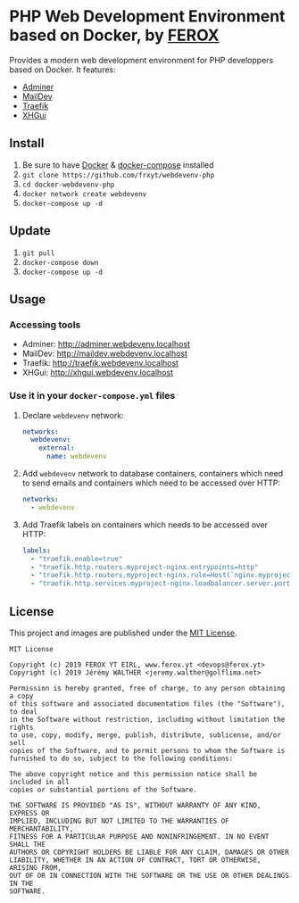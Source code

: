 # PHP Web Development Environment based on Docker, by [FEROX](https://ferox.yt)

Provides a modern web development environment for PHP developpers based on Docker. It features:

* [Adminer](https://www.adminer.org/)
* [MailDev](https://github.com/maildev/maildev)
* [Traefik](https://docs.traefik.io/)
* [XHGui](https://github.com/frxyt/docker-xhgui-dev)

## Install

1. Be sure to have [Docker](https://hub.docker.com/?overlay=onboarding) & [docker-compose](https://docs.docker.com/compose/install/) installed
1. `git clone https://github.com/frxyt/webdevenv-php`
1. `cd docker-webdevenv-php`
1. `docker network create webdevenv`
1. `docker-compose up -d`

## Update

1. `git pull`
1. `docker-compose down`
1. `docker-compose up -d`

## Usage

### Accessing tools

* Adminer: http://adminer.webdevenv.localhost
* MailDev: http://maildev.webdevenv.localhost
* Traefik: http://traefik.webdevenv.localhost
* XHGui: http://xhgui.webdevenv.localhost

### Use it in your `docker-compose.yml` files

1. Declare `webdevenv` network:
   ```yaml
   networks: 
     webdevenv:
       external: 
         name: webdevenv
   ```
1. Add `webdevenv` network to database containers, containers which need to send emails and containers which need to be accessed over HTTP:
   ```yaml
   networks: 
     - webdevenv
   ```
1. Add Traefik labels on containers which needs to be accessed over HTTP:
   ```yaml
   labels: 
     - "traefik.enable=true"
     - "traefik.http.routers.myproject-nginx.entrypoints=http"
     - "traefik.http.routers.myproject-nginx.rule=Host(`nginx.myproject.localhost`)"
     - "traefik.http.services.myproject-nginx.loadbalancer.server.port=80"
   ```

## License

This project and images are published under the [MIT License](LICENSE).

```
MIT License

Copyright (c) 2019 FEROX YT EIRL, www.ferox.yt <devops@ferox.yt>
Copyright (c) 2019 Jérémy WALTHER <jeremy.walther@golflima.net>

Permission is hereby granted, free of charge, to any person obtaining a copy
of this software and associated documentation files (the "Software"), to deal
in the Software without restriction, including without limitation the rights
to use, copy, modify, merge, publish, distribute, sublicense, and/or sell
copies of the Software, and to permit persons to whom the Software is
furnished to do so, subject to the following conditions:

The above copyright notice and this permission notice shall be included in all
copies or substantial portions of the Software.

THE SOFTWARE IS PROVIDED "AS IS", WITHOUT WARRANTY OF ANY KIND, EXPRESS OR
IMPLIED, INCLUDING BUT NOT LIMITED TO THE WARRANTIES OF MERCHANTABILITY,
FITNESS FOR A PARTICULAR PURPOSE AND NONINFRINGEMENT. IN NO EVENT SHALL THE
AUTHORS OR COPYRIGHT HOLDERS BE LIABLE FOR ANY CLAIM, DAMAGES OR OTHER
LIABILITY, WHETHER IN AN ACTION OF CONTRACT, TORT OR OTHERWISE, ARISING FROM,
OUT OF OR IN CONNECTION WITH THE SOFTWARE OR THE USE OR OTHER DEALINGS IN THE
SOFTWARE.
```